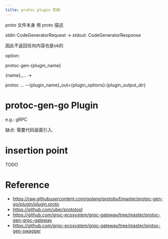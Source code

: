 ```yaml
---
title: protoc plugin 机制
---
```



proto 文件本身 用 proto 描述.

stdin CodeGeneratorRequest -> stdout: CodeGeneratorResponse  

因此不返回任何内容也是ok的

option: 

protoc-gen-{plugin_name}

{name}_... -> 

protoc ... --{plugin_name}_out={plugin_options}:{plugin_output_dir}

# protoc-gen-go Plugin

e.g.: gRPC

缺点: 需要代码层面引入.

# insertion point

TODO

# Reference

- https://raw.githubusercontent.com/golang/protobuf/master/protoc-gen-go/plugin/plugin.proto
- https://github.com/uber/prototool
- https://github.com/grpc-ecosystem/grpc-gateway/tree/master/protoc-gen-grpc-gateway
- https://github.com/grpc-ecosystem/grpc-gateway/tree/master/protoc-gen-swagger